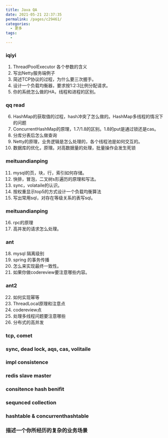 ```yaml
---
title: Java QA
date: 2021-05-21 22:37:35
permalink: /pages/c29461/
categories:
  - 更多
tags:
  - 
---
```

### iqiyi
1. ThreadPoolExecutor 各个参数的含义
2. 写出Netty服务端例子
3. 简述TCP协议的过程，为什么要三次握手。
4. 设计一个负载均衡器，要求按1:2:3比例分配请求。
5. 你的系统怎么做的HA，线程和进程的区别。

### qq read
6. HashMap的获取值的过程，hash冲突了怎么做的。HashMap多线程的情况下的问题
7. ConcurrentHashMap的原理，1.7/1.8的区别。1.8的put是通过锁还是cas。
8. 分库分表后怎么做查询
9. Netty的原理，业务逻辑是怎么处理的，各个线程池是如何交互的。
10. 数据库的优化，原理。对高数据量的处理，批量操作会发生死锁


### meituandianping
11. mysql的页，块，行，索引如何存储。
12. 快排，冒泡，二叉树s形遍历的原理和写法。
13. sync，volataile的认识。
14. 按权重显示top5的方式设计一个负载均衡算法
15. 写出常用sql，对存在等级关系的表写sql。


### meituandianping
16. rpc的原理
17. 高并发的请求怎么处理。

### ant
18. mysql 隔离级别
19. spring 的事务传播
20. 怎么来实现最终一致性。
21. 如果你做codereview要注意哪些内容。

### ant2
22. 如何实现幂等
23. ThreadLocal原理和注意点
24. codereview点
25. 处理多线程问题要注意哪些
26. 分布式的高并发

### tcp, comet 
### sync, dead lock, aqs, cas, volitaile
### impl consistence
### redis slave master
### consitence hash benifit
### sequnced collection
### hashtable & concurrenthashtable
### 描述一个你所经历的复杂的业务场景